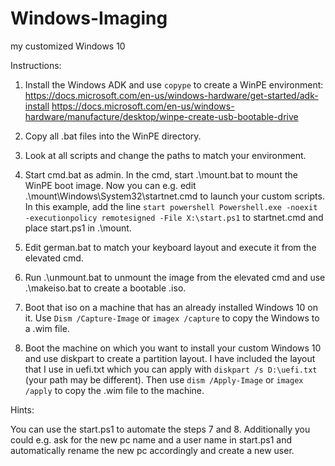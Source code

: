 # Windows-Imaging
my customized Windows 10

Instructions:

1. Install the Windows ADK and use `copype` to create a WinPE environment:
https://docs.microsoft.com/en-us/windows-hardware/get-started/adk-install
https://docs.microsoft.com/en-us/windows-hardware/manufacture/desktop/winpe-create-usb-bootable-drive

2. Copy all .bat files into the WinPE directory.

3. Look at all scripts and change the paths to match your environment.

4. Start cmd.bat as admin. In the cmd, start .\mount.bat to mount the WinPE boot image. Now you can e.g. edit .\mount\Windows\System32\startnet.cmd to launch your custom scripts. In this example, add the line `start powershell Powershell.exe -noexit -executionpolicy remotesigned -File X:\start.ps1` to startnet.cmd and place start.ps1 in .\mount.

5. Edit german.bat to match your keyboard layout and execute it from the elevated cmd.

6. Run .\unmount.bat to unmount the image from the elevated cmd and use .\makeiso.bat to create a bootable .iso.

7. Boot that iso on a machine that has an already installed Windows 10 on it. Use `Dism /Capture-Image` or `imagex /capture` to copy the Windows to a .wim file.

8. Boot the machine on which you want to install your custom Windows 10 and use diskpart to create a partition layout. I have included the layout that I use in uefi.txt which you can apply with `diskpart /s D:\uefi.txt` (your path may be different). Then use `dism /Apply-Image` or `imagex /apply` to copy the .wim file to the machine.


Hints:

You can use the start.ps1 to automate the steps 7 and 8. Additionally you could e.g. ask for the new pc name and a user name in start.ps1 and automatically rename the new pc accordingly and create a new user. 
